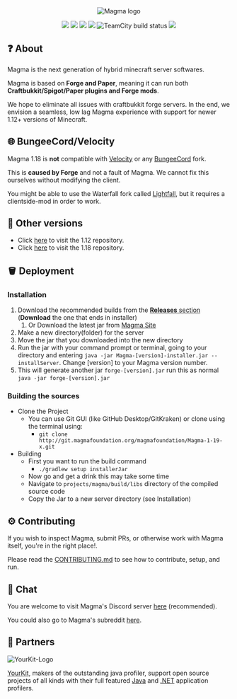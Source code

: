 <div align="center">
<img src="https://i.imgur.com/zTCTCWG.png" alt="Magma logo" align="middle"></img>

[![](https://img.shields.io/badge/Minecraft%20Forge-1.19.3%20--%2044.0.37%20--%20dbf1c8f1-orange.svg)](https://files.minecraftforge.net/net/minecraftforge/forge/index_1.19.3.html)
[![](https://img.shields.io/badge/Bukkit-1.19%20r2-blue)](https://hub.spigotmc.org/stash/projects/SPIGOT/repos/bukkit/browse)
[![](https://img.shields.io/badge/CraftBukkit-Build%20c810c3ed878-orange)](https://hub.spigotmc.org/stash/projects/SPIGOT/repos/craftbukkit/browse?at=refs%2Fheads%2Fversion%2F1.19.3)
[![](https://img.shields.io/badge/Spigot-Build%20NA-yellow)](https://hub.spigotmc.org/stash/projects/SPIGOT/repos/spigot/browse)
![TeamCity build status](https://teamcity.magmafoundation.org/app/rest/builds/buildType:id:MagmaFoundation_Magma119x_Build/statusIcon.svg)
[![](https://img.shields.io/discord/612695539729039411.svg?logo=discord&logoWidth=18&colorB=7289DA)](https://discord.gg/magma)
</div>

## ❓ About

Magma is the next generation of hybrid minecraft server softwares.

Magma is based on **Forge and Paper**, meaning it can run both **Craftbukkit/Spigot/Paper plugins and Forge mods**.

We hope to eliminate all issues with craftbukkit forge servers. In the end, we envision a seamless, low lag Magma experience with support for newer 1.12+ versions of Minecraft.

## 🌐 BungeeCord/Velocity

Magma 1.18 is **not** compatible with [Velocity](https://velocitypowered.com/downloads) or any [BungeeCord](https://github.com/SpigotMC/BungeeCord) fork.

This is **caused by Forge** and not a fault of Magma. We cannot fix this ourselves without modifying the client.

You might be able to use the Waterfall fork called [Lightfall](https://github.com/ArclightPowered/lightfall), but it requires a clientside-mod in order to work.

## 🧪 Other versions

- Click [here](https://git.magmafoundation.org/magmafoundation/Magma) to visit the 1.12 repository.
- Click [here](https://git.magmafoundation.org/magmafoundation/Magma-1-18-x) to visit the 1.18 repository.

## 🪣 Deployment

### Installation

1. Download the recommended builds from the [**Releases** section](https://git.magmafoundation.org/magmafoundation/Magma-1-19-x/-/releases) (**Download** the one that ends in installer) 
   1. Or Download the latest jar from [Magma Site](https://magmafoundation.org/)
2. Make a new directory(folder) for the server
3. Move the jar that you downloaded into the new directory
4. Run the jar with your command prompt or terminal, going to your directory and entering `java -jar Magma-[version]-installer.jar --installServer`. Change [version] to your Magma version number.
5. This will generate another jar `forge-[version].jar` run this as normal `java -jar forge-[version].jar`

### Building the sources

- Clone the Project
    - You can use Git GUI (like GitHub Desktop/GitKraken) or clone using the terminal using:
        - `git clone http://git.magmafoundation.org/magmafoundation/Magma-1-19-x.git`
- Building
    - First you want to run the build command
        - `./gradlew setup installerJar`
    - Now go and get a drink this may take some time
    - Navigate to `projects/magma/build/libs` directory of the compiled source code
    - Copy the Jar to a new server directory (see Installation)
    
## ⚙️ Contributing

If you wish to inspect Magma, submit PRs, or otherwise work with Magma itself, you're in the right place!.

Please read the [CONTRIBUTING.md](https://git.magmafoundation.org/magmafoundation/Magma-1-19-x/-/blob/1.19.x/CONTRIBUTING.md) to see how to contribute, setup, and run.

## 💬 Chat

You are welcome to visit Magma's Discord server [here](https://discord.gg/Magma) (recommended).

You could also go to Magma's subreddit [here](https://www.reddit.com/r/Magma).

## 👥 Partners

![YourKit-Logo](https://www.yourkit.com/images/yklogo.png)

[YourKit](http://www.yourkit.com/), makers of the outstanding java profiler, support open source projects of all kinds with their full featured [Java](https://www.yourkit.com/java/profiler/index.jsp) and [.NET](https://www.yourkit.com/.net/profiler/index.jsp) application profilers.
